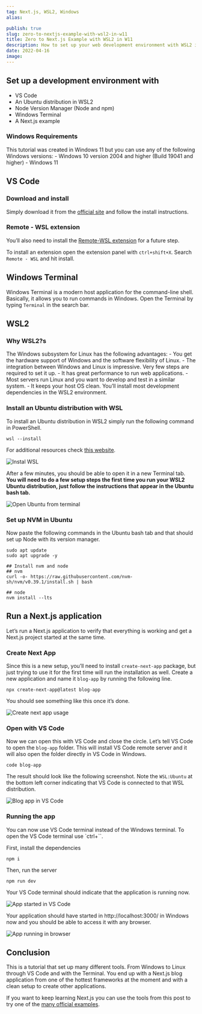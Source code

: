 ```yaml
---
tag: Next.js, WSL2, Windows
alias:

publish: true
slug: zero-to-nextjs-example-with-wsl2-in-w11
title: Zero to Next.js Example with WSL2 in W11
description: How to set up your web development environment with WSL2 in Windows 11 to run a Next.js example.
date: 2022-04-16
image:
---
```


## Set up a development environment with

- VS Code
- An Ubuntu distribution in WSL2
- Node Version Manager (Node and npm)
- Windows Terminal
- A Next.js example

### Windows Requirements

This tutorial was created in Windows 11 but you can use any of the following Windows versions: - Windows 10 version 2004 and higher (Build 19041 and higher) - Windows 11

## VS Code

### Download and install

Simply download it from the [official site](https://code.visualstudio.com/download) and follow the install instructions.

### Remote - WSL extension

You’ll also need to install the [Remote-WSL extension](https://marketplace.visualstudio.com/items?itemName=ms-vscode-remote.remote-wsl) for a future step.

To install an extension open the extension panel with `ctrl+shift+X`. Search `Remote - WSL` and hit install.

## Windows Terminal

Windows Terminal is a modern host application for the command-line shell. Basically, it allows you to run commands in Windows. Open the Terminal by typing `Terminal` in the search bar.

## WSL2

### Why WSL2?s

The Windows subsystem for Linux has the following advantages: - You get the hardware support of Windows and the software flexibility of Linux. - The integration between Windows and Linux is impressive. Very few steps are required to set it up. - It has great performance to run web applications. - Most servers run Linux and you want to develop and test in a similar system. - It keeps your host OS clean. You’ll install most development dependencies in the WSL2 environment.

### Install an Ubuntu distribution with WSL

To install an Ubuntu distribution in WSL2 simply run the following command in PowerShell.

```text
wsl --install
```

For additional resources check [this website](https://docs.microsoft.com/en-us/windows/wsl/install).

![Instal WSL](/assets/docs/1089865260.png)

After a few minutes, you should be able to open it in a new Terminal tab. **You will need to do a few setup steps the first time you run your WSL2 Ubuntu distribution, just follow the instructions that appear in the Ubuntu bash tab.**

![Open Ubuntu from terminal](/assets/docs/2038276324.gif)

### Set up NVM in Ubuntu

Now paste the following commands in the Ubuntu bash tab and that should set up Node with its version manager.

```text
sudo apt update
sudo apt upgrade -y

## Install nvm and node
## nvm
curl -o- https://raw.githubusercontent.com/nvm-sh/nvm/v0.39.1/install.sh | bash

## node
nvm install --lts
```

## Run a Next.js application

Let’s run a Next.js application to verify that everything is working and get a Next.js project started at the same time.

### Create Next App

Since this is a new setup, you’ll need to install `create-next-app` package, but just trying to use it for the first time will run the installation as well. Create a new application and name it `blog-app` by running the following line.

```text
npx create-next-app@latest blog-app
```

You should see something like this once it’s done.

![Create next app usage](/assets/docs/2088943018.png)

### Open with VS Code

Now we can open this with VS Code and close the circle. Let’s tell VS Code to open the `blog-app` folder. This will install VS Code remote server and it will also open the folder directly in VS Code in Windows.

```text
code blog-app
```

The result should look like the following screenshot. Note the `WSL:Ubuntu` at the bottom left corner indicating that VS Code is connected to that WSL distribution.

![Blog app in VS Code](/assets/docs/14215319.png)

### Running the app

You can now use VS Code terminal instead of the Windows terminal. To open the VS Code terminal use `ctrl+``.

First, install the dependencies

```text
npm i
```

Then, run the server

```text
npm run dev
```

Your VS Code terminal should indicate that the application is running now.

![App started in VS Code](/assets/docs/1208757097.png)

Your application should have started in http://localhost:3000/ in Windows now and you should be able to access it with any browser.

![App running in browser](/assets/docs/697954683.png)

## Conclusion

This is a tutorial that set up many different tools. From Windows to Linux through VS Code and with the Terminal. You end up with a Next.js blog application from one of the hottest frameworks at the moment and with a clean setup to create other applications.

If you want to keep learning Next.js you can use the tools from this post to try one of the [many official examples](https://nextjs.org/examples).
